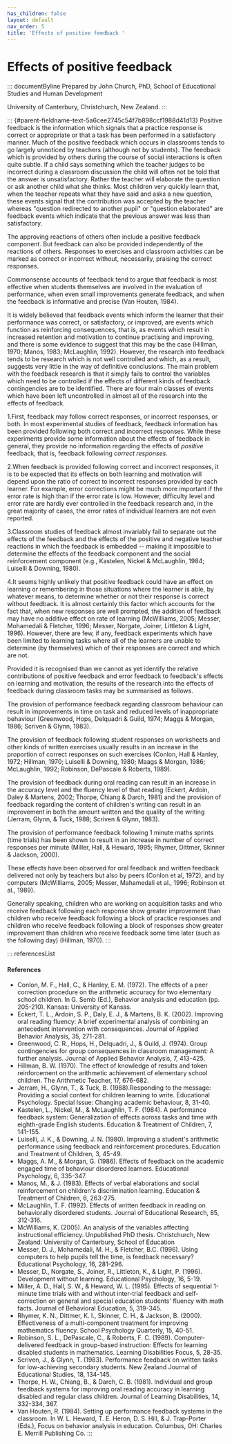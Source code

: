 ```yaml
---
has_children: false
layout: default
nav_order: 5
title: 'Effects of positive feedback '
---
```

# Effects of positive feedback 


::: documentByline
Prepared by John Church, PhD, School of Educational Studies and Human
Development

University of Canterbury, Christchurch, New Zealand.
:::

::: {#parent-fieldname-text-5a6cee2745c54f7b898ccf1988d41d13}
Positive feedback is the information which signals that a practice
response is correct or appropriate or that a task has been performed in
a satisfactory manner. Much of the positive feedback which occurs in
classrooms tends to go largely unnoticed by teachers (although not by
students). The feedback which is provided by others during the course of
social interactions is often quite subtle. If a child says something
which the teacher judges to be incorrect during a classroom discussion
the child will often not be told that the answer is unsatisfactory.
Rather the teacher will elaborate the question or ask another child what
she thinks. Most children very quickly learn that, when the teacher
repeats what they have said and asks a new question, these events signal
that the contribution was accepted by the teacher whereas \"question
redirected to another pupil\" or "question elaborated" are feedback
events which indicate that the previous answer was less than
satisfactory.

The approving reactions of others often include a positive feedback
component. But feedback can also be provided independently of the
reactions of others. Responses to exercises and classroom activities can
be marked as correct or incorrect without, necessarily, praising the
correct responses.

Commonsense accounts of feedback tend to argue that feedback is most
effective when students themselves are involved in the evaluation of
performance, when even small improvements generate feedback, and when
the feedback is informative and precise (Van Houten, 1984).

It is widely believed that feedback events which inform the learner that
their performance was correct, or satisfactory, or improved, are events
which function as reinforcing consequences, that is, as events which
result in increased retention and motivation to continue practising and
improving, and there is some evidence to suggest that this may be the
case (Hillman, 1970; Manos, 1983; McLaughlin, 1992). However, the
research into feedback tends to be research which is not well controlled
and which, as a result, suggests very little in the way of definitive
conclusions. The main problem with the feedback research is that it
simply fails to control the variables which need to be controlled if the
effects of different kinds of feedback contingencies are to be
identified. There are four main classes of events which have been left
uncontrolled in almost all of the research into the effects of feedback.

1.First, feedback may follow correct responses, or incorrect responses,
or both. In most experimental studies of feedback, feedback information
has been provided following both correct and incorrect responses. While
these experiments provide some information about the effects of feedback
in general, they provide no information regarding the effects of
*positive* feedback, that is, feedback following *correct responses*.

2.When feedback is provided following correct and incorrect responses,
it is to be expected that its effects on both learning and motivation
will depend upon the ratio of correct to incorrect responses provided by
each learner. For example, error corrections might be much more
important if the error rate is high than if the error rate is low.
However, difficulty level and error rate are hardly ever controlled in
the feedback research and, in the great majority of cases, the error
rates of individual learners are not even reported.

3.Classroom studies of feedback almost invariably fail to separate out
the effects of the feedback and the effects of the positive and negative
teacher reactions in which the feedback is embedded -- making it
impossible to determine the effects of the feedback component and the
social reinforcement component (e.g., Kastelen, Nickel & McLaughlin,
1984; Luiselli & Downing, 1980).

4.It seems highly unlikely that positive feedback could have an effect
on learning or remembering in those situations where the learner is
able, by whatever means, to determine whether or not their response is
correct without feedback. It is almost certainly this factor which
accounts for the fact that, when new responses are well prompted, the
addition of feedback may have no additive effect on rate of learning
(McWilliams, 2005; Messer, Mohamedali & Fletcher, 1996; Messer, Norgate,
Joiner, Littleton & Light, 1996). However, there are few, if any,
feedback experiments which have been limited to learning tasks where all
of the learners are unable to determine (by themselves) which of their
responses are correct and which are not.

Provided it is recognised than we cannot as yet identify the relative
contributions of positive feedback and error feedback to feedback's
effects on learning and motivation, the results of the research into the
effects of feedback during classroom tasks may be summarised as follows.

The provision of performance feedback regarding classroom behaviour can
result in improvements in time on task and reduced levels of
inappropriate behaviour (Greenwood, Hops, Delquadri & Guild, 1974; Maggs
& Morgan, 1986; Scriven & Glynn, 1983).

The provision of feedback following student responses on worksheets and
other kinds of written exercises usually results in an increase in the
proportion of correct responses on such exercises (Conlon, Hall &
Hanley, 1972; Hillman, 1970; Luiselli & Downing, 1980; Maags & Morgan,
1986; McLaughlin, 1992; Robinson, DePascale & Roberts, 1989).

The provision of feedback during oral reading can result in an increase
in the accuracy level and the fluency level of that reading (Eckert,
Ardoin, Daley & Martens, 2002; Thorpe, Chiang & Darch, 1981) and the
provision of feedback regarding the content of children's writing can
result in an improvement in both the amount written and the quality of
the writing (Jerram, Glynn, & Tuck, 1988; Scriven & Glynn, 1983).

The provision of performance feedback following 1 minute maths sprints
(time trials) has been shown to result in an increase in number of
correct responses per minute (Miller, Hall, & Heward, 1995; Rhymer,
Dittmer, Skinner & Jackson, 2000).

These effects have been observed for oral feedback and written feedback
delivered not only by teachers but also by peers (Conlon et al, 1972),
and by computers (McWilliams, 2005; Messer, Mahamedali et al., 1996;
Robinson et al., 1989).

Generally speaking, children who are working on acquisition tasks and
who receive feedback following each response show greater improvement
than children who receive feedback following a block of practice
responses and children who receive feedback following a block of
responses show greater improvement than children who receive feedback
some time later (such as the following day) (Hillman, 1970).
:::

::: referencesList
#### References

-   Conlon, M. F., Hall, C., & Hanley, E. M. (1972). The effects of a
    peer correction procedure on the arithmetic accuracy for two
    elementary school children. In G. Semb (Ed.), Behavior analysis and
    education (pp. 205-210). Kansas: University of Kansas.
-   Eckert, T. L., Ardoin, S. P., Daly, E. J., & Martens, B. K. (2002).
    Improving oral reading fluency: A brief experimental analysis of
    combining an antecedent intervention with consequences. Journal of
    Applied Behavior Analysis, 35, 271-281.
-   Greenwood, C. R., Hops, H., Delquadri, J., & Guild, J. (1974). Group
    contingencies for group consequences in classroom management: A
    further analysis. Journal of Applied Behavior Analysis, 7, 413-425.
-   Hillman, B. W. (1970). The effect of knowledge of results and token
    reinforcement on the arithmetic achievement of elementary school
    children. The Arithmetic Teacher, 17, 676-682.
-   Jerram, H., Glynn, T., & Tuck, B. (1988).Responding to the message:
    Providing a social context for children learning to write.
    Educational Psychology. Special Issue: Changing academic behaviour,
    8, 31-40.
-   Kastelen, L., Nickel, M., & McLaughlin, T. F. (1984). A performance
    feedback system: Generalization of effects across tasks and time
    with eighth-grade English students. Education & Treatment of
    Children, 7, 141-155.
-   Luiselli, J. K., & Downing, J. N. (1980). Improving a student\'s
    arithmetic performance using feedback and reinforcement procedures.
    Education and Treatment of Children, 3, 45-49.
-   Maggs, A. M., & Morgan, G. (1986). Effects of feedback on the
    academic engaged time of behaviour disordered learners. Educational
    Psychology, 6, 335-347.
-   Manos, M., & J. (1983). Effects of verbal elaborations and social
    reinforcement on children\'s discrimination learning. Education &
    Treatment of Children, 6, 263-275.
-   McLaughlin, T. F. (1992). Effects of written feedback in reading on
    behaviorally disordered students. Journal of Educational Research,
    85, 312-316.
-   McWilliams, K. (2005). An analysis of the variables affecting
    instructional efficiency. Unpublished PhD thesis. Christchurch, New
    Zealand: University of Canterbury, School of Education
-   Messer, D. J., Mohamedali, M. H., & Fletcher, B.C. (1996). Using
    computers to help pupils tell the time, is feedback necessary?
    Educational Psychology, 16, 281-296.
-   Messer, D., Norgate, S., Joiner, R., Littleton, K., & Light, P.
    (1996). Development without learning. Educational Psychology, 16,
    5-19.
-   Miller, A. D., Hall, S. W., & Heward, W. L. (1995). Effects of
    sequential 1-minute time trials with and without inter-trial
    feedback and self-correction on general and special education
    students' fluency with math facts. Journal of Behavioral Education,
    5, 319-345.
-   Rhymer, K. N., Dittmer, K. I., Skinner, C. H., & Jackson, B. (2000).
    Effectiveness of a multi-component treatment for improving
    mathematics fluency. School Psychology Quarterly, 15, 40-51.
-   Robinson, S. L., DePascale, C., & Roberts, F. C. (1989).
    Computer-delivered feedback in group-based instruction: Effects for
    learning disabled students in mathematics. Learning Disabilities
    Focus, 5, 28-35.
-   Scriven, J., & Glynn, T. (1983). Performance feedback on written
    tasks for low-achieving secondary students. New Zealand Journal of
    Educational Studies, 18, 134-145.
-   Thorpe, H. W., Chiang, B., & Darch, C. B. (1981). Individual and
    group feedback systems for improving oral reading accuracy in
    learning disabled and regular class children. Journal of Learning
    Disabilities, 14, 332-334, 367.
-   Van Houten, R. (1984). Setting up performance feedback systems in
    the classroom. In W. L. Heward, T. E. Heron, D. S. Hill, & J.
    Trap-Porter (Eds.), Focus on behavior analysis in education.
    Columbus, OH: Charles E. Merrill Publishing Co.
:::

